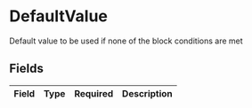 # DefaultValue

Default value to be used if none of the block conditions are met


## Fields

| Field       | Type        | Required    | Description |
| ----------- | ----------- | ----------- | ----------- |